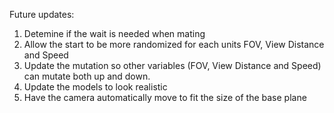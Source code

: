 Future updates:
1. Detemine if the wait is needed when mating
2. Allow the start to be more randomized for each units FOV, View Distance and Speed
3. Update the mutation so other variables (FOV, View Distance and Speed) can mutate both up and down. 
4. Update the models to look realistic
5. Have the camera automatically move to fit the size of the base plane
